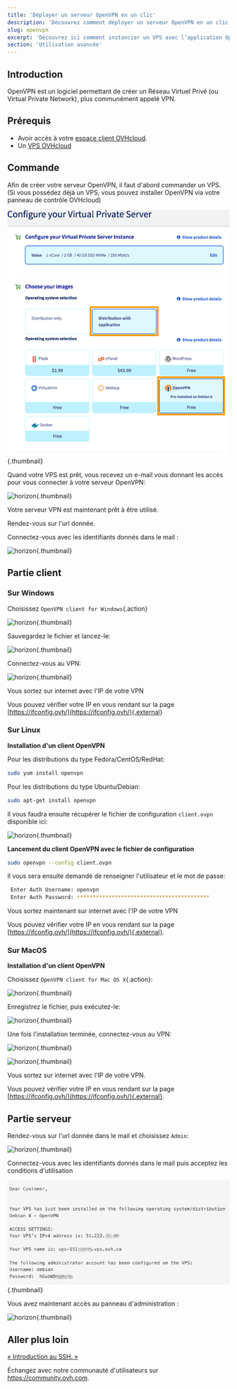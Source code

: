 ```yaml
---
title: 'Déployer un serveur OpenVPN en un clic'
description: 'Découvrez comment déployer un serveur OpenVPN en un clic avec les applications pré-installées sur VPS.'
slug: openvpn
excerpt: 'Découvrez ici comment instancier un VPS avec l’application OpenVPN pré-installée.'
section: 'Utilisation avancée'
---
```


## Introduction
OpenVPN est un logiciel permettant de créer un Réseau Virtuel Privé (ou Virtual Private Network), plus communément appelé VPN.

## Prérequis

- Avoir accès à votre [espace client OVHcloud](https://ca.ovh.com/auth/?action=gotomanager).
- Un [VPS OVHcloud](https://www.ovhcloud.com/fr-ca/vps/)


## Commande

Afin de créer votre serveur OpenVPN, il faut d'abord commander un VPS. (Si vous possédez déjà un VPS, vous pouvez installer OpenVPN via votre panneau de contrôle OVHcloud)

![horizon](images/openvpn.png){.thumbnail}

Quand votre VPS est prêt, vous recevez un e-mail vous donnant les accès pour vous connecter à votre serveur OpenVPN:

![horizon](images/openvpncredent2.png){.thumbnail}

Votre serveur VPN est maintenant prêt à être utilisé.

Rendez-vous sur l'url donnée.

Connectez-vous avec les identifiants donnés dans le mail :


![horizon](images/login_web.png){.thumbnail}


## Partie client

### Sur Windows

Choisissez `OpenVPN client for Windows`{.action}

![horizon](images/admin_or_client.png){.thumbnail}

Sauvegardez le fichier et lancez-le:

![horizon](images/connection_openvpn1.png){.thumbnail}

Connectez-vous au VPN:

![horizon](images/login_screen.png){.thumbnail}

Vous sortez sur internet avec l'IP de votre VPN

Vous pouvez vérifier votre IP en vous rendant sur la page [https://ifconfig.ovh/](https://ifconfig.ovh/){.external}


### Sur Linux

**Installation d'un client OpenVPN**

Pour les distributions du type Fedora/CentOS/RedHat:

```sh
sudo yum install openvpn
```

Pour les distributions du type Ubuntu/Debian:

```sh
sudo apt-get install openvpn
```

Il vous faudra ensuite récupérer le fichier de configuration `client.ovpn` disponible ici:

![horizon](images/client_ovpn.png){.thumbnail}

**Lancement du client OpenVPN avec le fichier de configuration**

```sh
sudo openvpn --config client.ovpn
```

Il vous sera ensuite demandé de renseigner l'utilisateur et le mot de passe:

```sh
 Enter Auth Username: openvpn
 Enter Auth Password: ******************************************
```

Vous sortez maintenant sur internet avec l'IP de votre VPN

Vous pouvez vérifier votre IP en vous rendant sur la page [https://ifconfig.ovh/](https://ifconfig.ovh/){.external}.

### Sur MacOS

**Installation d'un client OpenVPN**

Choisissez `OpenVPN client for Mac OS X`{.action}:

![horizon](images/admin_or_client.png){.thumbnail}

Enregistrez le fichier, puis exécutez-le:

![horizon](images/mac_installation.png){.thumbnail}

Une fois l'installation terminée, connectez-vous au VPN:

![horizon](images/login_screen_mac.png){.thumbnail}

![horizon](images/connection_openvpn_mac.png){.thumbnail}

Vous sortez sur internet avec l'IP de votre VPN.

Vous pouvez vérifier votre IP en vous rendant sur la page [https://ifconfig.ovh/](https://ifconfig.ovh/){.external}.


## Partie serveur

Rendez-vous sur l'url donnée dans le mail et choisissez `Admin`:

![horizon](images/admin_or_client.png){.thumbnail}

Connectez-vous avec les identifiants donnés dans le mail puis acceptez les conditions d'utilisation

![horizon](images/openvpncredent.png){.thumbnail}

Vous avez maintenant accès au panneau d'administration :

![horizon](images/admin_panel.png){.thumbnail}

## Aller plus loin

[« Introduction au SSH. »](https://docs.ovh.com/ca/fr/vps/debuter-avec-vps/)

Échangez avec notre communauté d'utilisateurs sur <https://community.ovh.com>.
